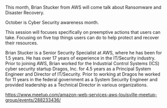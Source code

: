 This month, Brian Stucker from AWS will come talk about Ransomware and Disaster Recovery.

October is Cyber Security awareness month.

This session will focuses specifically on preemptive actions that users can take. Focusing on five top things users can do to help protect and recover their resources.

Brian Stucker is a Senior Security Specialist at AWS, where he has been for 1.5 years. He has over 17 years of experience in the IT/Security industry. Prior to joining AWS, Brian worked for the Industrial Control Systems (ICS) cyber security startup Dragos, Inc. for 4.5 years as a Principal System Engineer and Director of IT/Security. Prior to working at Dragos he worked for 11 years in the federal government as a System Security Engineer and provided leadership as a Technical Director in various organizations.

https://www.meetup.com/amazon-web-services-aws-louisville-meetup-group/events/288233436/